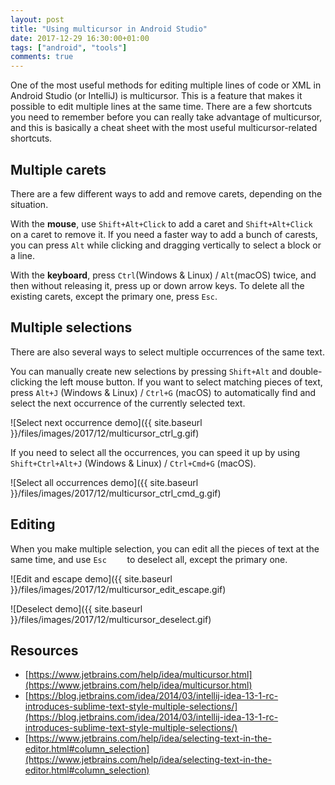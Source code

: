 ```yaml
---
layout: post
title: "Using multicursor in Android Studio"
date: 2017-12-29 16:30:00+01:00
tags: ["android", "tools"]
comments: true
---
```


One of the most useful methods for editing multiple lines of code or XML in Android Studio (or IntelliJ) is multicursor. This is a feature that makes it possible to edit multiple lines at the same time. There are a few shortcuts you need to remember before you can really take advantage of multicursor, and this is basically a cheat sheet with the most useful multicursor-related shortcuts.

## Multiple carets

There are a few different ways to add and remove carets, depending on the situation.

With the **mouse**, use `Shift+Alt+Click` to add a caret and `Shift+Alt+Click` on a caret to remove it. If you need a faster way to add a bunch of carests, you can press `Alt` while clicking and dragging vertically to select a block or a line.

With the **keyboard**, press `Ctrl`(Windows & Linux) / `Alt`(macOS) twice, and then without releasing it, press up or down arrow keys. To delete all the existing carets, except the primary one, press `Esc`.

## Multiple selections

There are also several ways to select multiple occurrences of the same text.

You can manually create new selections by pressing `Shift+Alt` and double-clicking the left mouse button. If you want to select matching pieces of text, press `Alt+J` (Windows & Linux) / `Ctrl+G` (macOS) to automatically find and select the next occurrence of the currently selected text.

![Select next occurrence demo]({{ site.baseurl }}/files/images/2017/12/multicursor_ctrl_g.gif)

If you need to select all the occurrences, you can speed it up by using `Shift+Ctrl+Alt+J` (Windows & Linux) / `Ctrl+Cmd+G` (macOS).

![Select all occurrences demo]({{ site.baseurl }}/files/images/2017/12/multicursor_ctrl_cmd_g.gif)

## Editing

When you make multiple selection, you can edit all the pieces of text at the same time, and use `Esc	` to deselect all, except the primary one.

![Edit and escape demo]({{ site.baseurl }}/files/images/2017/12/multicursor_edit_escape.gif)

![Deselect demo]({{ site.baseurl }}/files/images/2017/12/multicursor_deselect.gif)

## Resources

* [https://www.jetbrains.com/help/idea/multicursor.html](https://www.jetbrains.com/help/idea/multicursor.html)
* [https://blog.jetbrains.com/idea/2014/03/intellij-idea-13-1-rc-introduces-sublime-text-style-multiple-selections/](https://blog.jetbrains.com/idea/2014/03/intellij-idea-13-1-rc-introduces-sublime-text-style-multiple-selections/)
* [https://www.jetbrains.com/help/idea/selecting-text-in-the-editor.html#column_selection](https://www.jetbrains.com/help/idea/selecting-text-in-the-editor.html#column_selection)

